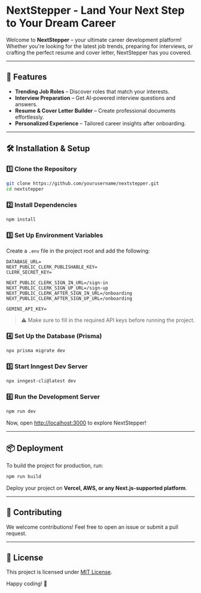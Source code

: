 # NextStepper - Land Your Next Step to Your Dream Career

Welcome to **NextStepper** – your ultimate career development platform! Whether you're looking for the latest job trends, preparing for interviews, or crafting the perfect resume and cover letter, NextStepper has you covered.

---

## 🚀 Features
- **Trending Job Roles** – Discover roles that match your interests.
- **Interview Preparation** – Get AI-powered interview questions and answers.
- **Resume & Cover Letter Builder** – Create professional documents effortlessly.
- **Personalized Experience** – Tailored career insights after onboarding.

---

## 🛠️ Installation & Setup

### 1️⃣ Clone the Repository
```sh
git clone https://github.com/yourusername/nextstepper.git
cd nextstepper
```

### 2️⃣ Install Dependencies
```sh
npm install
```

### 3️⃣ Set Up Environment Variables
Create a `.env` file in the project root and add the following:
```env
DATABASE_URL=
NEXT_PUBLIC_CLERK_PUBLISHABLE_KEY=
CLERK_SECRET_KEY=

NEXT_PUBLIC_CLERK_SIGN_IN_URL=/sign-in
NEXT_PUBLIC_CLERK_SIGN_UP_URL=/sign-up
NEXT_PUBLIC_CLERK_AFTER_SIGN_IN_URL=/onboarding
NEXT_PUBLIC_CLERK_AFTER_SIGN_UP_URL=/onboarding

GEMINI_API_KEY=
```
> ⚠️ Make sure to fill in the required API keys before running the project.

### 4️⃣ Set Up the Database (Prisma)
```sh
npx prisma migrate dev
```

### 5️⃣ Start Inngest Dev Server
```sh
npx inngest-cli@latest dev
```

### 6️⃣ Run the Development Server
```sh
npm run dev
```
Now, open [http://localhost:3000](http://localhost:3000) to explore NextStepper!

---

## 📦 Deployment
To build the project for production, run:
```sh
npm run build
```
Deploy your project on **Vercel, AWS, or any Next.js-supported platform**.

---

## 🤝 Contributing
We welcome contributions! Feel free to open an issue or submit a pull request.

---

## 📜 License
This project is licensed under [MIT License](LICENSE).

Happy coding! 🚀


